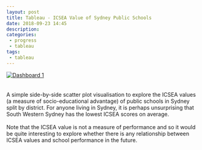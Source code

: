 ```yaml
---
layout: post
title: Tableau - ICSEA Value of Sydney Public Schools
date: 2018-09-23 14:45
description:
categories:
 - progress
 - tableau
tags:
 - tableau
---
```

<div id="viz1531058697451" class="tableauPlaceholder" style="position: relative;"><a href="https://public.tableau.com/profile/jon.lai8509#!/vizhome/ICSEAValuesofSydneySchoolsJun18/Dashboard1" target="_blank" rel="noopener"><img style="border: none;" src="https://public.tableau.com/static/images/IC/ICSEAValuesofSydneySchoolsJun18/Dashboard1/1_rss.png" alt="Dashboard 1 " /></a></div>
<br><br>
A simple side-by-side scatter plot visualisation to explore the ICSEA values (a measure of socio-educational advantage) of public schools in Sydney split by district. For anyone living in Sydney, it is perhaps unsurprising that South Western Sydney has the lowest ICSEA scores on average.
<br><br>
Note that the ICSEA value is not a measure of performance and so it would be quite interesting to explore whether there is any relationship between ICSEA values and school performance in the future.

